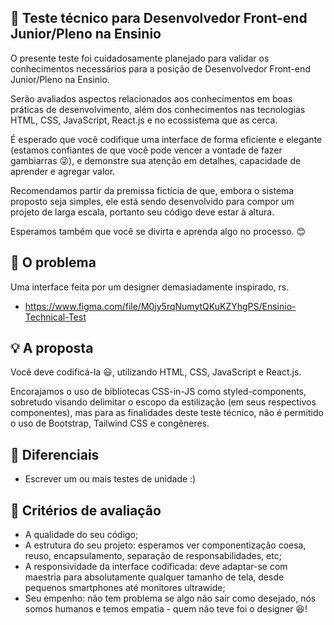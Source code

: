 ## :rocket: Teste técnico para Desenvolvedor Front-end Junior/Pleno na Ensinio

O presente teste foi cuidadosamente planejado para validar os conhecimentos necessários para a posição de Desenvolvedor Front-end Junior/Pleno na Ensinio.

Serão avaliados aspectos relacionados aos conhecimentos em boas práticas de desenvolvimento, além dos conhecimentos nas tecnologias HTML, CSS, JavaScript, React.js e no ecossistema que as cerca.

É esperado que você codifique uma interface de forma eficiente e elegante (estamos confiantes de que você pode vencer a vontade de fazer gambiarras :stuck_out_tongue_winking_eye:), e demonstre sua atenção em detalhes, capacidade de aprender e agregar valor.

Recomendamos partir da premissa fictícia de que, embora o sistema proposto seja simples, ele está sendo desenvolvido para compor um projeto de larga escala, portanto seu código deve estar à altura.

Esperamos também que você se divirta e aprenda algo no processo. :blush:

## :eyes: O problema

Uma interface feita por um designer demasiadamente inspirado, rs.

- https://www.figma.com/file/M0jy5rqNumytQKuKZYhgPS/Ensinio-Technical-Test

## :bulb: A proposta

Você deve codificá-la :smiley:, utilizando HTML, CSS, JavaScript e React.js.

Encorajamos o uso de bibliotecas CSS-in-JS como styled-components, sobretudo visando delimitar o escopo da estilização (em seus respectivos componentes), mas para as finalidades deste teste técnico, não é permitido o uso de Bootstrap, Tailwind CSS e congêneres.

## :clap: Diferenciais

- Escrever um ou mais testes de unidade :)

## :page_facing_up: Critérios de avaliação

- A qualidade do seu código;
- A estrutura do seu projeto: esperamos ver componentização coesa, reuso, encapsulamento, separação de responsabilidades, etc;
- A responsividade da interface codificada: deve adaptar-se com maestria para absolutamente qualquer tamanho de tela, desde pequenos smartphones até monitores ultrawide;
- Seu empenho: não tem problema se algo não sair como desejado, nós somos humanos e temos empatia - quem não teve foi o designer :satisfied:!
